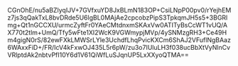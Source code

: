 CGnOhE/nu5aBZlyqIJV+7GVfxuYD8JxBLmN183OP+CsiLNpP00pv0/rYejhEMz7js3qQakTxL8bvDRde5U6lgBL0MAjAe2cpcobzPipS3TpkqmJH5s5+3BGRlmg+Qt1nGCCXU/urmcZyftFr0YAeCMtdnxmSKAxVw0ATITyBsCcWT1vUQ/AX770t2tlm+UmQ/Tfy5wFte1XI2WcK9VGWmypjMVp/4ySNMzgRH3+Ce49Hm4gigN0rS/82ewFXkLMWSrLYle3UchdfLhqPvicKXCm6ShAJ2VFuflNgBAaz6WAxxFiD+/FR/IcV4kFxwOJ435L5r6pW/zu3o7IUluLH3f038ucBbXtVyNlnCvVRlptdAk2nbtvPfI10Y6d1V61QiWfLuSJqnUP5LxXXyoQTMA==
